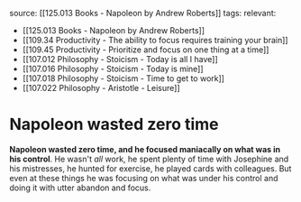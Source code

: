 source: [[125.013 Books - Napoleon by Andrew Roberts]]
tags:
relevant:
- [[125.013 Books - Napoleon by Andrew Roberts]]
- [[109.34 Productivity - The ability to focus requires training your brain]]
- [[109.45 Productivity - Prioritize and focus on one thing at a time]]
- [[107.012 Philosophy - Stoicism - Today is all I have]]
- [[107.016 Philosophy - Stoicism - Today is mine]]
- [[107.018 Philosophy - Stoicism - Time to get to work]]
- [[107.022 Philosophy - Aristotle - Leisure]]

# Napoleon wasted zero time

**Napoleon wasted zero time, and he focused maniacally on what was in his control**. He wasn't _all_ work, he spent plenty of time with Josephine and his mistresses, he hunted for exercise, he played cards with colleagues. But even at these things he was focusing on what was under his control and doing it with utter abandon and focus.